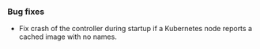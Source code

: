 ### Bug fixes

- Fix crash of the controller during startup if a Kubernetes node reports a cached image with no names.

